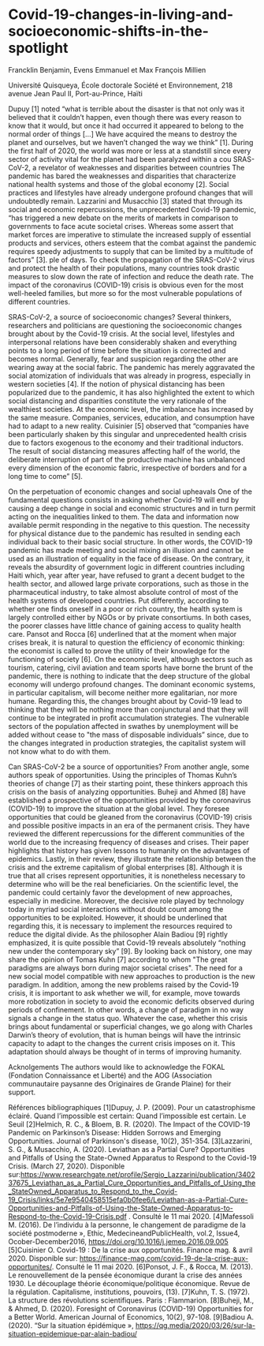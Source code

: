 # Covid-19-changes-in-living-and-socioeconomic-shifts-in-the-spotlight
 

Francklin Benjamin, Evens Emmanuel et Max François Millien

Université Quisqueya, École doctorale Société et Environnement, 218 avenue Jean Paul II, Port-au-Prince, Haïti

Dupuy [1] noted “what is terrible about the disaster is that not only was it believed that it couldn’t happen, even though there was every reason to know that it would, but once it had occurred it appeared to belong to the normal order of things […] We have acquired the means to destroy the planet and ourselves, but we haven’t changed the way we think” [1]. 
During the first half of 2020, the world was more or less at a standstill since every sector of activity vital for the planet had been paralyzed within a cou
SRAS-CoV-2, a revelator of weaknesses and disparities between countries 
The pandemic has bared the weaknesses and disparities that characterize national health systems and those of the global economy [2]. Social practices and lifestyles have already undergone profound changes that will undoubtedly remain. Lazzarini and Musacchio [3] stated that through its social and economic repercussions, the unprecedented Covid-19 pandemic, “has triggered a new debate on the merits of markets in comparison to governments to face acute societal crises. Whereas some assert that market forces are imperative to stimulate the increased supply of essential products and services, others esteem that the combat against the pandemic requires speedy adjustments to supply that can be limited by a multitude of factors” [3]. ple of days. To check the propagation of the SRAS-CoV-2 virus and protect the health of their populations, many countries took drastic measures to slow down the rate of infection and reduce the death rate. The impact of the coronavirus (COVID-19) crisis is obvious even for the most well-heeled families, but more so for the most vulnerable populations of different countries. 


SRAS-CoV-2, a source of socioeconomic changes?
Several thinkers, researchers and politicians are questioning the socioeconomic changes brought about by the Covid-19 crisis. At the social level, lifestyles and interpersonal relations have been considerably shaken and everything points to a long period of time before the situation is corrected and becomes normal. Generally, fear and suspicion regarding the other are wearing away at the social fabric. The pandemic has merely aggravated the social atomization of individuals that was already in progress, especially in western societies [4]. If the notion of physical distancing has been popularized due to the pandemic, it has also highlighted the extent to which social distancing and disparities constitute the very rationale of the wealthiest societies. 
At the economic level, the imbalance has increased by the same measure. Companies, services, education, and consumption have had to adapt to a new reality. Cuisinier [5] observed that “companies have been particularly shaken by this singular and unprecedented health crisis due to factors exogenous to the economy and their traditional inductors. The result of social distancing measures affecting half of the world, the deliberate interruption of part of the productive machine has unbalanced every dimension of the economic fabric, irrespective of borders and for a long time to come” [5]. 

On the perpetuation of economic changes and social upheavals 
One of the fundamental questions consists in asking whether Covid-19 will end by causing a deep change in social and economic structures and in turn permit acting on the inequalities linked to them. The data and information now available permit responding in the negative to this question. The necessity for physical distance due to the pandemic has resulted in sending each individual back to their basic social structure. In other words, the COVID-19 pandemic has made meeting and social mixing an illusion and cannot be used as an illustration of equality in the face of disease. On the contrary, it reveals the absurdity of government logic in different countries including Haiti which, year after year, have refused to grant a decent budget to the health sector, and allowed large private corporations, such as those in the pharmaceutical industry, to take almost absolute control of most of the health systems of developed countries. Put differently, according to whether one finds oneself in a poor or rich country, the health system is largely controlled either by NGOs or by private consortiums. In both cases, the poorer classes have little chance of gaining access to quality health care. 
Pansot and Rocca [6] underlined that at the moment when major crises break, it is natural to question the efficiency of economic thinking: the economist is called to prove the utility of their knowledge for the functioning of society [6]. On the economic level, although sectors such as tourism, catering, civil aviation and team sports have borne the brunt of the pandemic, there is nothing to indicate that the deep structure of the global economy will undergo profound changes. The dominant economic systems, in particular capitalism, will become neither more egalitarian, nor more humane. Regarding this, the changes brought about by Covid-19 lead to thinking that they will be nothing more than conjunctural and that they will continue to be integrated in profit accumulation strategies. The vulnerable sectors of the population affected in swathes by unemployment will be added without cease to "the mass of disposable individuals” since, due to the changes integrated in production strategies, the capitalist system will not know what to do with them. 

Can SRAS-CoV-2 be a source of opportunities? 
From another angle, some authors speak of opportunities. Using the principles of Thomas Kuhn’s theories of change [7] as their starting point, these thinkers approach this crisis on the basis of analyzing opportunities. Buheji and Ahmed [8] have established a prospective of the opportunities provided by the coronavirus (COVID-19) to improve the situation at the global level. They foresee opportunities that could be gleaned from the coronavirus (COVID-19) crisis and possible positive impacts in an era of the permanent crisis. They have reviewed the different repercussions for the different communities of the world due to the increasing frequency of diseases and crises. Their paper highlights that history has given lessons to humanity on the advantages of epidemics. Lastly, in their review, they illustrate the relationship between the crisis and the extreme capitalism of global enterprises [8].
Although it is true that all crises represent opportunities, it is nonetheless necessary to determine who will be the real beneficiaries. On the scientific level, the pandemic could certainly favor the development of new approaches, especially in medicine. Moreover, the decisive role played by technology today in myriad social interactions without doubt count among the opportunities to be exploited. However, it should be underlined that regarding this, it is necessary to implement the resources required to reduce the digital divide. As the philosopher Alain Badiou [9] rightly emphasized, it is quite possible that Covid-19 reveals absolutely “nothing new under the contemporary sky” [9].
By looking back on history, one may share the opinion of Tomas Kuhn [7] according to whom "The great paradigms are always born during major societal crises". The need for a new social model compatible with new approaches to production is the new paradigm. In addition, among the new problems raised by the Covid-19 crisis, it is important to ask whether we will, for example, move towards more robotization in society to avoid the economic deficits observed during periods of confinement. In other words, a change of paradigm in no way signals a change in the status quo. Whatever the case, whether this crisis brings about fundamental or superficial changes, we go along with Charles Darwin’s theory of evolution, that is human beings will have the intrinsic capacity to adapt to the changes the current crisis imposes on it. This adaptation should always be thought of in terms of improving humanity.

Acknolgements
The authors would like to acknowledge the FOKAL (Fondation Connaissance et Liberté) and the AOG (Association communautaire paysanne des Originaires de Grande Plaine) for their support. 

Références bibliographiques
[1]Dupuy, J. P. (2009). Pour un catastrophisme éclairé. Quand l’impossible est certain: Quand l’impossible est certain. Le Seuil
[2]Helmich, R. C., & Bloem, B. R. (2020). The Impact of the COVID-19 Pandemic on Parkinson’s Disease: Hidden Sorrows and Emerging Opportunities. Journal of Parkinson's disease, 10(2), 351-354.
[3]Lazzarini, S. G., & Musacchio, A. (2020). Leviathan as a Partial Cure? Opportunities and Pitfalls of Using the State-Owned Apparatus to Respond to the Covid-19 Crisis.  (March 27, 2020). Disponible sur:https://www.researchgate.net/profile/Sergio_Lazzarini/publication/340237675_Leviathan_as_a_Partial_Cure_Opportunities_and_Pitfalls_of_Using_the_StateOwned_Apparatus_to_Respond_to_the_Covid-19_Crisis/links/5e7e9540458515efa0b0fee6/Leviathan-as-a-Partial-Cure-Opportunities-and-Pitfalls-of-Using-the-State-Owned-Apparatus-to-Respond-to-the-Covid-19-Crisis.pdf . Consulté le 11 mai 2020.
[4]Mafessoli M. (2016). De l’individu à la personne, le changement de paradigme de la société postmoderne », Ethic, MedecineandPublicHealth, vol.2, Issue4, Ocober-December2016, https://doi.org/10.1016/j.jemep.2016.09.005
[5]Cuisinier O. Covid-19 : De la crise aux opportunités. Finance mag. & avril 2020. Disponible sur: https://finance-mag.com/covid-19-de-la-crise-aux-opportunites/. Consulté le 11 mai 2020.
[6]Ponsot, J. F., & Rocca, M. (2013). Le renouvellement de la pensée économique durant la crise des années 1930. Le découplage théorie économique/politique économique. Revue de la régulation. Capitalisme, institutions, pouvoirs, (13).
[7]Kuhn, T. S. (1972). La structure des révolutions scientifiques. Paris : Flammarion.
[8]Buheji, M., & Ahmed, D. (2020). Foresight of Coronavirus (COVID-19) Opportunities for a Better World. American Journal of Economics, 10(2), 97-108.
[9]Badiou A. (2020). “Sur la situation épidémique », https://qg.media/2020/03/26/sur-la-situation-epidemique-par-alain-badiou/

